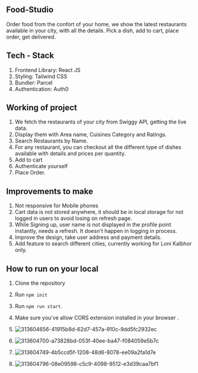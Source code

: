 ## Food-Studio
Order food from the confort of your home, we show the latest restaurants available in your city, with all the details. 
Pick a dish, add to cart, place order, get delivered.

## Tech - Stack
1. Frontend Library: React JS
2. Styling: Tailwind CSS
3. Bundler: Parcel
4. Authentication: Auth0

## Working of project
1. We fetch the restaurants of your city from Swiggy API, getting the live data.
2. Display them with Area name, Cuisines Category and Ratings.
3. Search Restaurants by Name.
4. For any restaurant, you can checkout all the different type of dishes available with details and prices per quantity.
5. Add to cart
6. Authenticate yourself
7. Place Order.

## Improvements to make
1. Not responsive for Mobile phones
2. Cart data is not stored anywhere, it should be in local storage for not logged in users to avoid losing on refresh page.
3. While Signing up, user name is not displayed in the profile point instantly, needs a refresh. It doesn't happen in logging in process.
4. Improve the design, take user address and payment details.
5. Add feature to search different cities, currently working for Loni Kalbhor only.

## How to run on your local
1. Clone the repository 
2. Run ```npm init```
3. Run ```npm run start```.
4. Make sure you've allow CORS extension installed in your browser .

5. ![313604656-41915b8d-62d7-457a-910c-9dd5fc2932ec](https://github.com/user-attachments/assets/e7c35777-1fde-473d-9d2d-6c0c64b5e85d)
6. ![313604700-a73828bd-053f-40ee-ba47-f084059e5b7c](https://github.com/user-attachments/assets/c7661127-23d3-43e4-abca-b9b3a748d83b)
7. ![313604749-4b5ccd5f-1208-48d6-8078-ee09a2fa1d7e](https://github.com/user-attachments/assets/6dffdc29-3a3c-4896-8f5e-2e30af1f015c)
8. ![313604796-08e09598-c5c9-4098-9512-e3d39caa7bf1](https://github.com/user-attachments/assets/0c006e5f-670e-412d-b45f-5b11bf62cfaa)



